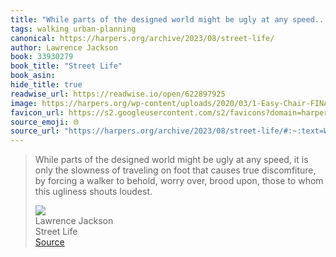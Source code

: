 ```yaml
---
title: "While parts of the designed world might be ugly at any speed..."
tags: walking urban-planning
canonical: https://harpers.org/archive/2023/08/street-life/
author: Lawrence Jackson
book: 33930279
book_title: "Street Life"
book_asin: 
hide_title: true
readwise_url: https://readwise.io/open/622897925
image: https://harpers.org/wp-content/uploads/2020/03/1-Easy-Chair-FINAL.jpg
favicon_url: https://s2.googleusercontent.com/s2/favicons?domain=harpers.org
source_emoji: 🌐
source_url: "https://harpers.org/archive/2023/08/street-life/#:~:text=While%20parts%20of,ugliness%20shouts%20loudest."
---
```


> While parts of the designed world might be ugly at any speed, it is only the slowness of traveling on foot that causes true discomfiture, by forcing a walker to behold, worry over, brood upon, those to whom this ugliness shouts loudest.
> <div class="quoteback-footer"><div class="quoteback-avatar"><img class="mini-favicon" src="https://s2.googleusercontent.com/s2/favicons?domain=harpers.org"></div><div class="quoteback-metadata"><div class="metadata-inner"><span style="display:none">FROM:</span><div aria-label="Lawrence Jackson" class="quoteback-author"> Lawrence Jackson</div><div aria-label="Street Life" class="quoteback-title"> Street Life</div></div></div><div class="quoteback-backlink"><a target="_blank" aria-label="go to the full text of this quotation" rel="noopener" href="https://harpers.org/archive/2023/08/street-life/#:~:text=While%20parts%20of,ugliness%20shouts%20loudest." class="quoteback-arrow"> Source</a></div></div>